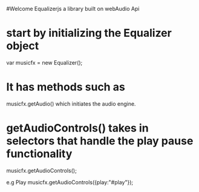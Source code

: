 #Welcome Equalizerjs a library built on webAudio Api
# start by initializing the Equalizer object
var musicfx = new Equalizer();
# It has methods such as
musicfx.getAudio() which initiates the audio engine.

 # getAudioControls() takes in selectors that handle the play pause functionality
 musicfx.getAudioControls();
 
e.g <buttton id="play">Play</button>
    musicfx.getAudioControls({play:"#play"});
